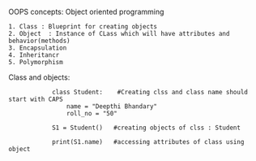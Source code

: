OOPS concepts: Object oriented programming


    1. Class : Blueprint for creating objects
    2. Object  : Instance of CLass which will have attributes and behavior(methods)
    3. Encapsulation
    4. Inheritancr
    5. Polymorphism


Class and objects:

                class Student:    #Creating clss and class name should start with CAPS 
                    name = "Deepthi Bhandary"
                    roll_no = "50"
                
                S1 = Student()   #creating objects of clss : Student
                
                print(S1.name)   #accessing attributes of class using object
